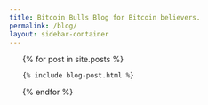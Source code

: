 ```yaml
---
title: Bitcoin Bulls Blog for Bitcoin believers.
permalink: /blog/
layout: sidebar-container
---
```


<ul>
  {% for post in site.posts %}

  	{% include blog-post.html %}
  {% endfor %}
</ul>